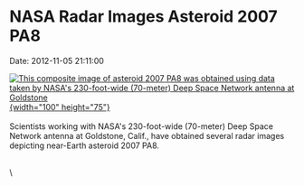 NASA Radar Images Asteroid 2007 PA8
===================================

Date: 2012-11-05 21:11:00

[![This composite image of asteroid 2007 PA8 was obtained using data
taken by NASA\'s 230-foot-wide (70-meter) Deep Space Network antenna at
Goldstone](http://www.jpl.nasa.gov/images/asteroid/20121105/pia16296-th.jpg){width="100"
height="75"}](http://www.jpl.nasa.gov/news/news.cfm?release=2012-350&rn=news.xml&rst=3579)\
\
Scientists working with NASA\'s 230-foot-wide (70-meter) Deep Space
Network antenna at Goldstone, Calif., have obtained several radar images
depicting near-Earth asteroid 2007 PA8.

\
\
